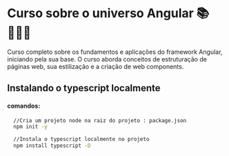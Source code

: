 # Curso sobre o universo Angular 📚 👩🏻‍💻

Curso completo sobre os fundamentos e aplicações do framework Angular, iniciando pela sua base.
O curso aborda conceitos de estruturação de páginas web, sua estilização e a criação de web components.

## Instalando o typescript localmente
#### comandos:

```bash
  //Cria um projeto node na raiz do projeto : package.json
  npm init -y
```

```bash
  //Instala o typescript localmente no projeto
  npm install typescript -D
```
